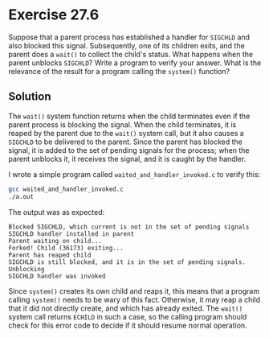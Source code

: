 # Exercise 27.6

Suppose that a parent process has established a handler for `SIGCHLD` and also blocked this
signal. Subsequently, one of its children exits, and the parent does a `wait()` to collect
the child's status. What happens when the parent unblocks `SIGCHLD`? Write a program to
verify your answer. What is the relevance of the result for a program calling the `system()`
function?

## Solution

The `wait()` system function returns when the child terminates even if the parent process
is blocking the signal. When the child terminates, it is reaped by the parent due to the
`wait()` system call, but it also causes a `SIGCHLD` to be delivered to the parent. Since
the parent has blocked the signal, it is added to the set of pending signals for the process;
when the parent unblocks it, it receives the signal, and it is caught by the handler.

I wrote a simple program called `waited_and_handler_invoked.c` to verify this:

```bash
gcc waited_and_handler_invoked.c
./a.out
```

The output was as expected:

```
Blocked SIGCHLD, which current is not in the set of pending signals
SIGCHLD handler installed in parent
Parent waiting on child...
Forked! Child (36173) exiting...
Parent has reaped child
SIGCHLD is still blocked, and it is in the set of pending signals. Unblocking
SIGCHLD handler was invoked
```

Since `system()` creates its own child and reaps it, this means that a program calling `system()`
needs to be wary of this fact. Otherwise, it may reap a child that it did not directly create,
and which has already exited. The `wait()` system call returns `ECHILD` in such a case, so the
calling program should check for this error code to decide if it should resume normal operation.
